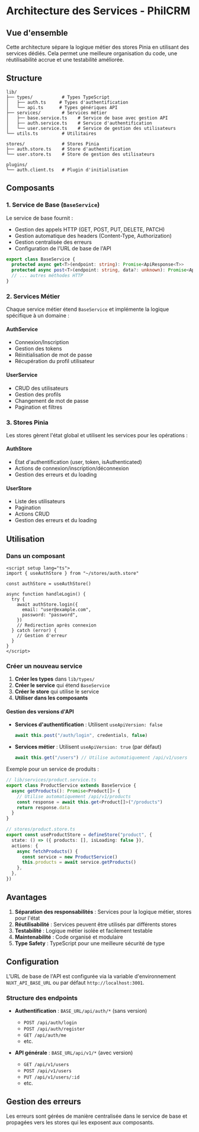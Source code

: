 # Architecture des Services - PhilCRM

## Vue d'ensemble

Cette architecture sépare la logique métier des stores Pinia en utilisant des services dédiés. Cela permet une meilleure organisation du code, une réutilisabilité accrue et une testabilité améliorée.

## Structure

```
lib/
├── types/           # Types TypeScript
│   ├── auth.ts     # Types d'authentification
│   └── api.ts      # Types génériques API
├── services/        # Services métier
│   ├── base.service.ts    # Service de base avec gestion API
│   ├── auth.service.ts    # Service d'authentification
│   └── user.service.ts    # Service de gestion des utilisateurs
└── utils.ts         # Utilitaires

stores/              # Stores Pinia
├── auth.store.ts    # Store d'authentification
└── user.store.ts    # Store de gestion des utilisateurs

plugins/
└── auth.client.ts   # Plugin d'initialisation
```

## Composants

### 1. Service de Base (`BaseService`)

Le service de base fournit :

- Gestion des appels HTTP (GET, POST, PUT, DELETE, PATCH)
- Gestion automatique des headers (Content-Type, Authorization)
- Gestion centralisée des erreurs
- Configuration de l'URL de base de l'API

```typescript
export class BaseService {
  protected async get<T>(endpoint: string): Promise<ApiResponse<T>>
  protected async post<T>(endpoint: string, data?: unknown): Promise<ApiResponse<T>>
  // ... autres méthodes HTTP
}
```

### 2. Services Métier

Chaque service métier étend `BaseService` et implémente la logique spécifique à un domaine :

#### AuthService

- Connexion/Inscription
- Gestion des tokens
- Réinitialisation de mot de passe
- Récupération du profil utilisateur

#### UserService

- CRUD des utilisateurs
- Gestion des profils
- Changement de mot de passe
- Pagination et filtres

### 3. Stores Pinia

Les stores gèrent l'état global et utilisent les services pour les opérations :

#### AuthStore

- État d'authentification (user, token, isAuthenticated)
- Actions de connexion/inscription/déconnexion
- Gestion des erreurs et du loading

#### UserStore

- Liste des utilisateurs
- Pagination
- Actions CRUD
- Gestion des erreurs et du loading

## Utilisation

### Dans un composant

```vue
<script setup lang="ts">
import { useAuthStore } from "~/stores/auth.store"

const authStore = useAuthStore()

async function handleLogin() {
  try {
    await authStore.login({
      email: "user@example.com",
      password: "password",
    })
    // Redirection après connexion
  } catch (error) {
    // Gestion d'erreur
  }
}
</script>
```

### Créer un nouveau service

1. **Créer les types** dans `lib/types/`
2. **Créer le service** qui étend `BaseService`
3. **Créer le store** qui utilise le service
4. **Utiliser dans les composants**

#### Gestion des versions d'API

- **Services d'authentification** : Utilisent `useApiVersion: false`

  ```typescript
  await this.post("/auth/login", credentials, false)
  ```

- **Services métier** : Utilisent `useApiVersion: true` (par défaut)
  ```typescript
  await this.get("/users") // Utilise automatiquement /api/v1/users
  ```

Exemple pour un service de produits :

```typescript
// lib/services/product.service.ts
export class ProductService extends BaseService {
  async getProducts(): Promise<Product[]> {
    // Utilise automatiquement /api/v1/products
    const response = await this.get<Product[]>("/products")
    return response.data
  }
}

// stores/product.store.ts
export const useProductStore = defineStore("product", {
  state: () => ({ products: [], isLoading: false }),
  actions: {
    async fetchProducts() {
      const service = new ProductService()
      this.products = await service.getProducts()
    },
  },
})
```

## Avantages

1. **Séparation des responsabilités** : Services pour la logique métier, stores pour l'état
2. **Réutilisabilité** : Services peuvent être utilisés par différents stores
3. **Testabilité** : Logique métier isolée et facilement testable
4. **Maintenabilité** : Code organisé et modulaire
5. **Type Safety** : TypeScript pour une meilleure sécurité de type

## Configuration

L'URL de base de l'API est configurée via la variable d'environnement `NUXT_API_BASE_URL` ou par défaut `http://localhost:3001`.

### Structure des endpoints

- **Authentification** : `BASE_URL/api/auth/*` (sans version)

  - `POST /api/auth/login`
  - `POST /api/auth/register`
  - `GET /api/auth/me`
  - etc.

- **API générale** : `BASE_URL/api/v1/*` (avec version)
  - `GET /api/v1/users`
  - `POST /api/v1/users`
  - `PUT /api/v1/users/:id`
  - etc.

## Gestion des erreurs

Les erreurs sont gérées de manière centralisée dans le service de base et propagées vers les stores qui les exposent aux composants.
